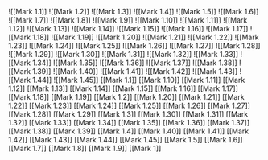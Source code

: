 ![[Mark 1.1]]
![[Mark 1.2]]
![[Mark 1.3]]
![[Mark 1.4]]
![[Mark 1.5]]
![[Mark 1.6]]
![[Mark 1.7]]
![[Mark 1.8]]
![[Mark 1.9]]
![[Mark 1.10]]
![[Mark 1.11]]
![[Mark 1.12]]
![[Mark 1.13]]
![[Mark 1.14]]
![[Mark 1.15]]
![[Mark 1.16]]
![[Mark 1.17]]
![[Mark 1.18]]
![[Mark 1.19]]
![[Mark 1.20]]
![[Mark 1.21]]
![[Mark 1.22]]
![[Mark 1.23]]
![[Mark 1.24]]
![[Mark 1.25]]
![[Mark 1.26]]
![[Mark 1.27]]
![[Mark 1.28]]
![[Mark 1.29]]
![[Mark 1.30]]
![[Mark 1.31]]
![[Mark 1.32]]
![[Mark 1.33]]
![[Mark 1.34]]
![[Mark 1.35]]
![[Mark 1.36]]
![[Mark 1.37]]
![[Mark 1.38]]
![[Mark 1.39]]
![[Mark 1.40]]
![[Mark 1.41]]
![[Mark 1.42]]
![[Mark 1.43]]
![[Mark 1.44]]
![[Mark 1.45]]
[[Mark 1.1]]
[[Mark 1.10]]
[[Mark 1.11]]
[[Mark 1.12]]
[[Mark 1.13]]
[[Mark 1.14]]
[[Mark 1.15]]
[[Mark 1.16]]
[[Mark 1.17]]
[[Mark 1.18]]
[[Mark 1.19]]
[[Mark 1.2]]
[[Mark 1.20]]
[[Mark 1.21]]
[[Mark 1.22]]
[[Mark 1.23]]
[[Mark 1.24]]
[[Mark 1.25]]
[[Mark 1.26]]
[[Mark 1.27]]
[[Mark 1.28]]
[[Mark 1.29]]
[[Mark 1.3]]
[[Mark 1.30]]
[[Mark 1.31]]
[[Mark 1.32]]
[[Mark 1.33]]
[[Mark 1.34]]
[[Mark 1.35]]
[[Mark 1.36]]
[[Mark 1.37]]
[[Mark 1.38]]
[[Mark 1.39]]
[[Mark 1.4]]
[[Mark 1.40]]
[[Mark 1.41]]
[[Mark 1.42]]
[[Mark 1.43]]
[[Mark 1.44]]
[[Mark 1.45]]
[[Mark 1.5]]
[[Mark 1.6]]
[[Mark 1.7]]
[[Mark 1.8]]
[[Mark 1.9]]
[[Mark 1]]
